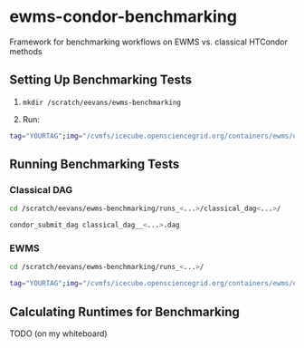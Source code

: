 # ewms-condor-benchmarking

Framework for benchmarking workflows on EWMS vs. classical HTCondor methods

## Setting Up Benchmarking Tests

1. `mkdir /scratch/eevans/ewms-benchmarking`

2. Run:

```bash
tag="YOURTAG";img="/cvmfs/icecube.opensciencegrid.org/containers/ewms/observation-management-service/ewms-condor-benchmarking:main-$tag";apptainer run --pwd /app --mount type=bind,source=$(dirname "$img"),dst=$(dirname "$img"),ro --mount type=bind,source=/scratch/eevans/,dst=/scratch/eevans/ "$img" python test_suite_builder.py --n-tasks 200_000 --task-image "$img"
```

## Running Benchmarking Tests

### Classical DAG

```bash
cd /scratch/eevans/ewms-benchmarking/runs_<...>/classical_dag<...>/
```

```bash
condor_submit_dag classical_dag__<...>.dag
```

### EWMS

```bash
cd /scratch/eevans/ewms-benchmarking/runs_<...>/
```

```bash
tag="YOURTAG";img="/cvmfs/icecube.opensciencegrid.org/containers/ewms/observation-management-service/ewms-condor-benchmarking:main-$tag";apptainer run --pwd /app --mount type=bind,source=$(dirname "$img"),dst=$(dirname "$img"),ro --mount type=bind,source=/scratch/eevans/,dst=/scratch/eevans/ "$img" python ewms_external.py --request-json /scratch/eevans/ewms-benchmarking/runs_<...>/ewms_workflow__<...>.json
```

## Calculating Runtimes for Benchmarking

TODO (on my whiteboard)
